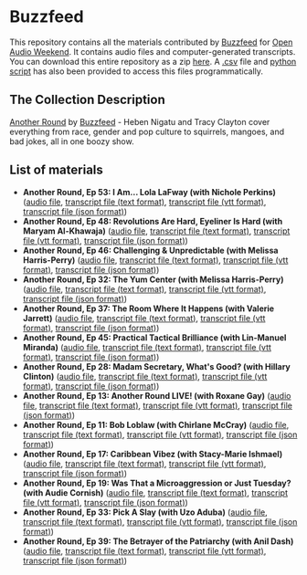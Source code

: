 # Buzzfeed

This repository contains all the materials contributed by [Buzzfeed](https://www.buzzfeed.com/audio) for [Open Audio Weekend](https://github.com/nypl-openaudio/start-here). It contains audio files and computer-generated transcripts. You can download this entire repository as a zip [here](https://github.com/nypl-openaudio/data-buzzfeed/archive/master.zip). A [.csv](https://github.com/nypl-openaudio/data-buzzfeed/blob/master/manifest.csv) file and [python script](https://github.com/nypl-openaudio/data-buzzfeed/blob/master/get_materials.py) has also been provided to access this files programmatically.

## The Collection Description
[Another Round](https://www.buzzfeed.com/anotherround) by [Buzzfeed](https://www.buzzfeed.com/) - Heben Nigatu and Tracy Clayton cover everything from race, gender and pop culture to squirrels, mangoes, and bad jokes, all in one boozy show.

## List of materials
- **Another Round, Ep 53: I Am... Lola LaFway (with Nichole Perkins)** ([audio file](https://github.com/nypl-openaudio/data-buzzfeed/raw/master/audio/ep-53-i-am-lola-lafway.mp3), [transcript file (text format)](https://github.com/nypl-openaudio/data-buzzfeed/raw/master/transcripts/text/ep-53-i-am-lola-lafway.text), [transcript file (vtt format)](https://github.com/nypl-openaudio/data-buzzfeed/raw/master/transcripts/vtt/ep-53-i-am-lola-lafway.vtt), [transcript file (json format)](https://github.com/nypl-openaudio/data-buzzfeed/raw/master/transcripts/json/ep-53-i-am-lola-lafway.json))
- **Another Round, Ep 48: Revolutions Are Hard, Eyeliner Is Hard (with Maryam Al-Khawaja)** ([audio file](https://github.com/nypl-openaudio/data-buzzfeed/raw/master/audio/ep-48-revolutions-are-hard-eyeliner-is-hard.mp3), [transcript file (text format)](https://github.com/nypl-openaudio/data-buzzfeed/raw/master/transcripts/text/ep-48-revolutions-are-hard-eyeliner-is-hard.text), [transcript file (vtt format)](https://github.com/nypl-openaudio/data-buzzfeed/raw/master/transcripts/vtt/ep-48-revolutions-are-hard-eyeliner-is-hard.vtt), [transcript file (json format)](https://github.com/nypl-openaudio/data-buzzfeed/raw/master/transcripts/json/ep-48-revolutions-are-hard-eyeliner-is-hard.json))
- **Another Round, Ep 46: Challenging & Unpredictable (with Melissa Harris-Perry)** ([audio file](https://github.com/nypl-openaudio/data-buzzfeed/raw/master/audio/ep-46-challenging--unpredictable.mp3), [transcript file (text format)](https://github.com/nypl-openaudio/data-buzzfeed/raw/master/transcripts/text/ep-46-challenging--unpredictable.text), [transcript file (vtt format)](https://github.com/nypl-openaudio/data-buzzfeed/raw/master/transcripts/vtt/ep-46-challenging--unpredictable.vtt), [transcript file (json format)](https://github.com/nypl-openaudio/data-buzzfeed/raw/master/transcripts/json/ep-46-challenging--unpredictable.json))
- **Another Round, Ep 32: The Yum Center (with Melissa Harris-Perry)** ([audio file](https://github.com/nypl-openaudio/data-buzzfeed/raw/master/audio/ep-32-the-yum-center.mp3), [transcript file (text format)](https://github.com/nypl-openaudio/data-buzzfeed/raw/master/transcripts/text/ep-32-the-yum-center.text), [transcript file (vtt format)](https://github.com/nypl-openaudio/data-buzzfeed/raw/master/transcripts/vtt/ep-32-the-yum-center.vtt), [transcript file (json format)](https://github.com/nypl-openaudio/data-buzzfeed/raw/master/transcripts/json/ep-32-the-yum-center.json))
- **Another Round, Ep 37: The Room Where It Happens (with Valerie Jarrett)** ([audio file](https://github.com/nypl-openaudio/data-buzzfeed/raw/master/audio/ep-37-the-room-where-it-happens.mp3), [transcript file (text format)](https://github.com/nypl-openaudio/data-buzzfeed/raw/master/transcripts/text/ep-37-the-room-where-it-happens.text), [transcript file (vtt format)](https://github.com/nypl-openaudio/data-buzzfeed/raw/master/transcripts/vtt/ep-37-the-room-where-it-happens.vtt), [transcript file (json format)](https://github.com/nypl-openaudio/data-buzzfeed/raw/master/transcripts/json/ep-37-the-room-where-it-happens.json))
- **Another Round, Ep 45: Practical Tactical Brilliance (with Lin-Manuel Miranda)** ([audio file](https://github.com/nypl-openaudio/data-buzzfeed/raw/master/audio/ep-45-practical-tactical-brilliance.mp3), [transcript file (text format)](https://github.com/nypl-openaudio/data-buzzfeed/raw/master/transcripts/text/ep-45-practical-tactical-brilliance.text), [transcript file (vtt format)](https://github.com/nypl-openaudio/data-buzzfeed/raw/master/transcripts/vtt/ep-45-practical-tactical-brilliance.vtt), [transcript file (json format)](https://github.com/nypl-openaudio/data-buzzfeed/raw/master/transcripts/json/ep-45-practical-tactical-brilliance.json))
- **Another Round, Ep 28: Madam Secretary, What's Good? (with Hillary Clinton)** ([audio file](https://github.com/nypl-openaudio/data-buzzfeed/raw/master/audio/ep-28-madam-secretary-whats-good.mp3), [transcript file (text format)](https://github.com/nypl-openaudio/data-buzzfeed/raw/master/transcripts/text/ep-28-madam-secretary-whats-good.text), [transcript file (vtt format)](https://github.com/nypl-openaudio/data-buzzfeed/raw/master/transcripts/vtt/ep-28-madam-secretary-whats-good.vtt), [transcript file (json format)](https://github.com/nypl-openaudio/data-buzzfeed/raw/master/transcripts/json/ep-28-madam-secretary-whats-good.json))
- **Another Round, Ep 13: Another Round LIVE! (with Roxane Gay)** ([audio file](https://github.com/nypl-openaudio/data-buzzfeed/raw/master/audio/ep-13-another-round-live.mp3), [transcript file (text format)](https://github.com/nypl-openaudio/data-buzzfeed/raw/master/transcripts/text/ep-13-another-round-live.text), [transcript file (vtt format)](https://github.com/nypl-openaudio/data-buzzfeed/raw/master/transcripts/vtt/ep-13-another-round-live.vtt), [transcript file (json format)](https://github.com/nypl-openaudio/data-buzzfeed/raw/master/transcripts/json/ep-13-another-round-live.json))
- **Another Round, Ep 11: Bob Loblaw (with Chirlane McCray)** ([audio file](https://github.com/nypl-openaudio/data-buzzfeed/raw/master/audio/ep-11-bob-loblaw.mp3), [transcript file (text format)](https://github.com/nypl-openaudio/data-buzzfeed/raw/master/transcripts/text/ep-11-bob-loblaw.text), [transcript file (vtt format)](https://github.com/nypl-openaudio/data-buzzfeed/raw/master/transcripts/vtt/ep-11-bob-loblaw.vtt), [transcript file (json format)](https://github.com/nypl-openaudio/data-buzzfeed/raw/master/transcripts/json/ep-11-bob-loblaw.json))
- **Another Round, Ep 17: Caribbean Vibez (with Stacy-Marie Ishmael)** ([audio file](https://github.com/nypl-openaudio/data-buzzfeed/raw/master/audio/ep-17-caribbean-vibez.mp3), [transcript file (text format)](https://github.com/nypl-openaudio/data-buzzfeed/raw/master/transcripts/text/ep-17-caribbean-vibez.text), [transcript file (vtt format)](https://github.com/nypl-openaudio/data-buzzfeed/raw/master/transcripts/vtt/ep-17-caribbean-vibez.vtt), [transcript file (json format)](https://github.com/nypl-openaudio/data-buzzfeed/raw/master/transcripts/json/ep-17-caribbean-vibez.json))
- **Another Round, Ep 19: Was That a Microaggression or Just Tuesday? (with Audie Cornish)** ([audio file](https://github.com/nypl-openaudio/data-buzzfeed/raw/master/audio/ep-19-was-that-a-microaggression-or-just-tuesday.mp3), [transcript file (text format)](https://github.com/nypl-openaudio/data-buzzfeed/raw/master/transcripts/text/ep-19-was-that-a-microaggression-or-just-tuesday.text), [transcript file (vtt format)](https://github.com/nypl-openaudio/data-buzzfeed/raw/master/transcripts/vtt/ep-19-was-that-a-microaggression-or-just-tuesday.vtt), [transcript file (json format)](https://github.com/nypl-openaudio/data-buzzfeed/raw/master/transcripts/json/ep-19-was-that-a-microaggression-or-just-tuesday.json))
- **Another Round, Ep 33: Pick A Slay (with Uzo Aduba)** ([audio file](https://github.com/nypl-openaudio/data-buzzfeed/raw/master/audio/ep-33-pick-a-slay.mp3), [transcript file (text format)](https://github.com/nypl-openaudio/data-buzzfeed/raw/master/transcripts/text/ep-33-pick-a-slay.text), [transcript file (vtt format)](https://github.com/nypl-openaudio/data-buzzfeed/raw/master/transcripts/vtt/ep-33-pick-a-slay.vtt), [transcript file (json format)](https://github.com/nypl-openaudio/data-buzzfeed/raw/master/transcripts/json/ep-33-pick-a-slay.json))
- **Another Round, Ep 39: The Betrayer of the Patriarchy (with Anil Dash)** ([audio file](https://github.com/nypl-openaudio/data-buzzfeed/raw/master/audio/ep-39-the-betrayer-of-the-patriarchy.mp3), [transcript file (text format)](https://github.com/nypl-openaudio/data-buzzfeed/raw/master/transcripts/text/ep-39-the-betrayer-of-the-patriarchy.text), [transcript file (vtt format)](https://github.com/nypl-openaudio/data-buzzfeed/raw/master/transcripts/vtt/ep-39-the-betrayer-of-the-patriarchy.vtt), [transcript file (json format)](https://github.com/nypl-openaudio/data-buzzfeed/raw/master/transcripts/json/ep-39-the-betrayer-of-the-patriarchy.json))
